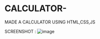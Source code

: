 # CALCULATOR-
MADE A CALCULATOR USING HTML,CSS,JS


SCREENSHOT :
![image](https://github.com/suhani2812/CALCULATOR-/assets/97598197/315e4b51-24af-467a-93e6-3d0f101daf55)
